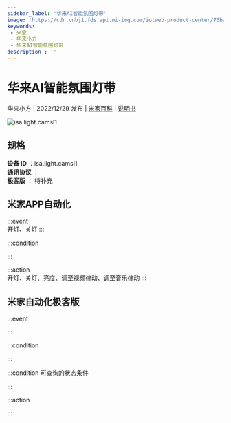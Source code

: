```yaml
---
sidebar_label: '华来AI智能氛围灯带'
image: 'https://cdn.cnbj1.fds.api.mi-img.com/iotweb-product-center/76ba19194c1d454850827839afee38fd_1669855679904.png?GalaxyAccessKeyId=AKVGLQWBOVIRQ3XLEW&Expires=9223372036854775807&Signature=ovrAIHNv0on/vObCBEfZgEV/Q/0='
keywords: 
 - 米家
 - 华来小方
 - 华来AI智能氛围灯带
description : ''
---
```

# 华来AI智能氛围灯带

华来小方 | 2022/12/29 发布 | [米家百科](https://home.mi.com/webapp/content/baike/product/index.html?model=isa.light.camsl1) | [说明书](https://home.mi.com/views/introduction.html?model=isa.light.camsl1&region=cn)

![isa.light.camsl1](https://cdn.cnbj1.fds.api.mi-img.com/iotweb-product-center/76ba19194c1d454850827839afee38fd_1669855679904.png?GalaxyAccessKeyId=AKVGLQWBOVIRQ3XLEW&Expires=9223372036854775807&Signature=ovrAIHNv0on/vObCBEfZgEV/Q/0=)

## 规格  
> 
**设备 ID** ：isa.light.camsl1  
**通讯协议** ：  
**极客版**  ： 待补充 


## 米家APP自动化  

:::event  
开灯、关灯
:::

:::condition  

:::

:::action   
开灯、关灯、亮度、调至视频律动、调至音乐律动
:::

## 米家自动化极客版  

:::event  

:::

:::condition  

:::

:::condition 可查询的状态条件  

:::

:::action  

:::

        
